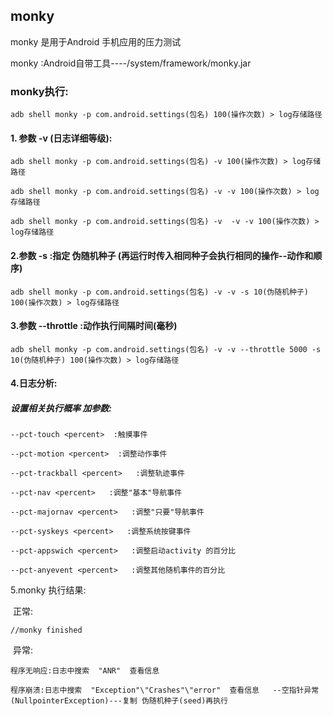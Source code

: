 ## monky

monky 是用于Android 手机应用的压力测试 

monky :Android自带工具----/system/framework/monky.jar



### monky执行:

```
adb shell monky -p com.android.settings(包名) 100(操作次数) > log存储路径
```

#### 1. 参数 -v (日志详细等级):

```
adb shell monky -p com.android.settings(包名) -v 100(操作次数) > log存储路径
```

```
adb shell monky -p com.android.settings(包名) -v -v 100(操作次数) > log存储路径
```

```
adb shell monky -p com.android.settings(包名) -v  -v -v 100(操作次数) > log存储路径
```

#### 2.参数 -s :指定 伪随机种子 (再运行时传入相同种子会执行相同的操作--动作和顺序)

```
adb shell monky -p com.android.settings(包名) -v -v -s 10(伪随机种子) 100(操作次数) > log存储路径
```

#### 3.参数  --throttle :动作执行间隔时间(毫秒)  

~~~
adb shell monky -p com.android.settings(包名) -v -v --throttle 5000 -s 10(伪随机种子) 100(操作次数) > log存储路径
~~~

#### 4.日志分析:

##### 设置相关执行概率 加参数:

~~~
--pct-touch <percent>  :触摸事件
~~~

~~~
--pct-motion <percent>  :调整动作事件
~~~

~~~
--pct-trackball <percent>   :调整轨迹事件
~~~

~~~
--pct-nav <percent>   :调整"基本"导航事件
~~~

~~~
--pct-majornav <percent>   :调整"只要"导航事件
~~~

~~~
--pct-syskeys <percent>   :调整系统按键事件
~~~

~~~
--pct-appswich <percent>   :调整启动activity 的百分比
~~~

~~~
--pct-anyevent <percent>   :调整其他随机事件的百分比
~~~

5.monky 执行结果:

​			正常:

~~~
//monky finished
~~~

​			异常:

~~~
程序无响应:日志中搜索  "ANR"  查看信息
~~~

~~~
程序崩溃:日志中搜索  "Exception"\"Crashes"\"error"  查看信息   --空指针异常 (NullpointerException)---复制 伪随机种子(seed)再执行
~~~

